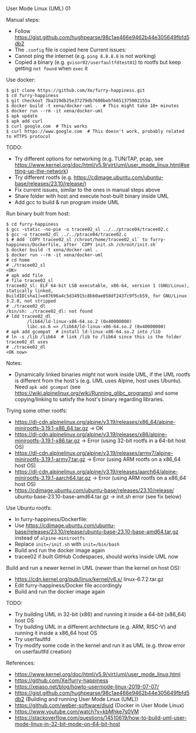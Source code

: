User Mode Linux (UML) 01

Manual steps:
- Follow https://gist.github.com/hughpearse/98c1ae466e9462b44e305649fbfd5db2
- The `.config` file is copied here
Current issues:
- Cannot ping the internet (e.g. `ping 8.8.8.8` is not working)
- Copied a binary (e.g. `gvisor02/userfaultfdtest01`) to rootfs but keep getting `not found` when `exec` it

Use docker:
```
$ git clone https://github.com/Xe/furry-happiness.git
$ cd furry-happiness
$ git checkout 7ba319db25e37279db7600bebf6651375902155a
$ docker build -t xena/docker-uml .  # This might take 10+ minutes
$ docker run --rm -it xena/docker-uml
$ apk update
$ apk add curl
$ curl google.com  # This works
$ curl https://www.google.com  # This doesn't work, probably related to HTTPS protocol
```
TODO:
- Try different options for networking (e.g. TUN/TAP, pcap, see https://www.kernel.org/doc/html/v5.9/virt/uml/user_mode_linux.html#setting-up-the-network)
- Try different rootfs (e.g. https://cdimage.ubuntu.com/ubuntu-base/releases/23.10/release/)
- Fix current issues, similar to the ones in manual steps above
- Share folder with host and execute host-built binary inside UML
- Add gcc to build & run program inside UML

Run binary built from host:
```
$ cd furry-happiness
$ gcc -static -no-pie -o tracee02_sl ../../ptrace04/tracee02.c
$ gcc -o tracee02_dl ../../ptrace04/tracee02.c
$ # Add `COPY tracee02_sl /chroot/home/tracee02_sl` to furry-happiness/Dockerfile, after `COPY init.sh /chroot/init.sh`
$ docker build -t xena/docker-uml .
$ docker run --rm -it xena/docker-uml
# cd home
# ./tracee02_sl
<OK>
# apk add file
# file tracee02_sl
tracee02_sl: ELF 64-bit LSB executable, x86-64, version 1 (GNU/Linux), statically linked, BuildID[sha1]=e87696a4c5d34915c8bb0ae058df2437c9f5cb59, for GNU/Linux 3.2.0, not stripped
# ./tracee02_dl
/bin/sh: ./tracee02_dl: not found
# ldd tracee02_dl 
        /lib64/ld-linux-x86-64.so.2 (0x40000000)
        libc.so.6 => /lib64/ld-linux-x86-64.so.2 (0x40000000)
# apk add gcompat  # install ld-linux-x86-64.so.2 into /lib 
# ln -s /lib /lib64  # link /lib to /lib64 since this is the folder tracee02_dl uses
# ./tracee02_dl
<OK now>
```
Notes:
- Dynamically linked binaries might not work inside UML, if the UML rootfs is different from the host's (e.g. UML uses Alpine, host uses Ubuntu). Need `apk add gcompat` (see https://wiki.alpinelinux.org/wiki/Running_glibc_programs) and some copying/linking to satisfy the host's binary regarding libraries.

Trying some other rootfs:
- https://dl-cdn.alpinelinux.org/alpine/v3.19/releases/x86_64/alpine-minirootfs-3.19.1-x86_64.tar.gz -> OK
- https://dl-cdn.alpinelinux.org/alpine/v3.19/releases/x86/alpine-minirootfs-3.19.1-x86.tar.gz -> Error (using 32-bit rootfs in a 64-bit host OS)
- https://dl-cdn.alpinelinux.org/alpine/v3.19/releases/armv7/alpine-minirootfs-3.19.1-armv7.tar.gz -> Error (using ARM rootfs on a x86_64 host OS)
- https://dl-cdn.alpinelinux.org/alpine/v3.19/releases/aarch64/alpine-minirootfs-3.19.1-aarch64.tar.gz -> Error (using ARM rootfs on a x86_64 host OS)
- https://cdimage.ubuntu.com/ubuntu-base/releases/23.10/release/ ubuntu-base-23.10-base-amd64.tar.gz -> init.sh error (see fix below)

Use Ubuntu rootfs:
- In furry-happiness/Dockerfile:
- Use https://cdimage.ubuntu.com/ubuntu-base/releases/23.10/release/ubuntu-base-23.10-base-amd64.tar.gz instead of `alpine-minirootfs`
- Replace `init=/init.sh` with `init=/bin/bash`
- Build and run the docker image again
- tracee02 if built GitHub Codespaces, should works inside UML now

Build and run a newer kernel in UML (newer than the kernel on host OS):
- https://cdn.kernel.org/pub/linux/kernel/v6.x/ linux-6.7.2.tar.gz
- Edit furry-happiness/Docker file accordingly
- Build and run the docker image again

TODO:
- Try building UML in 32-bit (x86) and running it inside a 64-bit (x86_64) host OS
- Try building UML in a different architecture (e.g. ARM, RISC-V) and running it inside a x86_64 host OS
- Try userfaultfd
- Try modify some code in the kernel and run it as UML (e.g. throw error on userfaultfd creation)

References:
- https://www.kernel.org/doc/html/v5.9/virt/uml/user_mode_linux.html
- https://github.com/Xe/furry-happiness
- https://xeiaso.net/blog/howto-usermode-linux-2019-07-07/
- https://gist.github.com/hughpearse/98c1ae466e9462b44e305649fbfd5db2 (Building and running User Mode Linux (UML))
- https://github.com/weber-software/diuid (Docker in User Mode Linux)
- https://www.youtube.com/watch?v=kbMhke7s0VM
- https://stackoverflow.com/questions/14510619/how-to-build-uml-user-mode-linux-in-32-bit-mode-on-64-bit-host